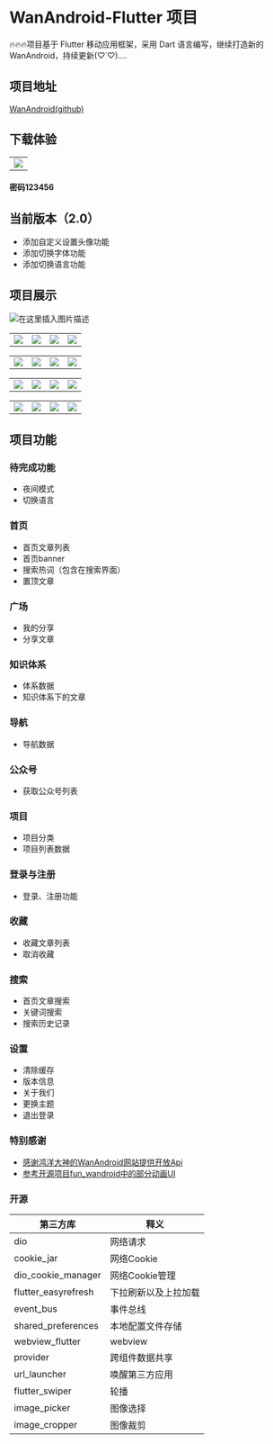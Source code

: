 
# WanAndroid-Flutter 项目
🔥🔥🔥项目基于 Flutter 移动应用框架，采用 Dart 语言编写，继续打造新的WanAndroid，持续更新(♡˙♡)....
## 项目地址
[WanAndroid(github)](https://github.com/wangjianxiandev/WanAndroidFlutter) 
## 下载体验
<table>
    <tr>
        <td ><center><img src="https://img-blog.csdnimg.cn/20200409142741830.png"></center></td>
     </tr>
</table>

#### 密码123456
## 当前版本（2.0）
- 添加自定义设置头像功能
- 添加切换字体功能
- 添加切换语言功能
## 项目展示

![在这里插入图片描述](https://img-blog.csdnimg.cn/20200409142134382.gif)
<table>
    <tr>
        <td ><center><img src="https://img-blog.csdnimg.cn/20200409142201139.jpg?x-oss-process=image/watermark,type_ZmFuZ3poZW5naGVpdGk,shadow_10,text_aHR0cHM6Ly9ibG9nLmNzZG4ubmV0L3FxXzM5NDI0MTQz,size_16,color_FFFFFF,t_70"></center></td>
        <td ><center><img src="https://img-blog.csdnimg.cn/20200409142211459.jpg?x-oss-process=image/watermark,type_ZmFuZ3poZW5naGVpdGk,shadow_10,text_aHR0cHM6Ly9ibG9nLmNzZG4ubmV0L3FxXzM5NDI0MTQz,size_16,color_FFFFFF,t_70"></center></td>
        <td ><center><img src="https://img-blog.csdnimg.cn/20200409142222888.jpg?x-oss-process=image/watermark,type_ZmFuZ3poZW5naGVpdGk,shadow_10,text_aHR0cHM6Ly9ibG9nLmNzZG4ubmV0L3FxXzM5NDI0MTQz,size_16,color_FFFFFF,t_70"></center></td>
        <td ><center><img src="https://img-blog.csdnimg.cn/20200409142232275.jpg?x-oss-process=image/watermark,type_ZmFuZ3poZW5naGVpdGk,shadow_10,text_aHR0cHM6Ly9ibG9nLmNzZG4ubmV0L3FxXzM5NDI0MTQz,size_16,color_FFFFFF,t_70"></center></td>
           </tr>
</table>
<table>
    <tr>
        <td ><center><img src="https://img-blog.csdnimg.cn/20200422180823977.jpg?x-oss-process=image/watermark,type_ZmFuZ3poZW5naGVpdGk,shadow_10,text_aHR0cHM6Ly9ibG9nLmNzZG4ubmV0L3FxXzM5NDI0MTQz,size_16,color_FFFFFF,t_70"></center></td>
        <td ><center><img src="https://img-blog.csdnimg.cn/20200409142250428.jpg?x-oss-process=image/watermark,type_ZmFuZ3poZW5naGVpdGk,shadow_10,text_aHR0cHM6Ly9ibG9nLmNzZG4ubmV0L3FxXzM5NDI0MTQz,size_16,color_FFFFFF,t_70"></center></td>
        <td ><center><img src="https://img-blog.csdnimg.cn/20200409142257792.jpg?x-oss-process=image/watermark,type_ZmFuZ3poZW5naGVpdGk,shadow_10,text_aHR0cHM6Ly9ibG9nLmNzZG4ubmV0L3FxXzM5NDI0MTQz,size_16,color_FFFFFF,t_70"></center></td>
        <td ><center><img src="https://img-blog.csdnimg.cn/2020042218081563.jpg?x-oss-process=image/watermark,type_ZmFuZ3poZW5naGVpdGk,shadow_10,text_aHR0cHM6Ly9ibG9nLmNzZG4ubmV0L3FxXzM5NDI0MTQz,size_16,color_FFFFFF,t_70"></center></td>
    </tr>
</table>
<table>
    <tr>
        <td ><center><img src="https://img-blog.csdnimg.cn/20200410212124253.jpg?x-oss-process=image/watermark,type_ZmFuZ3poZW5naGVpdGk,shadow_10,text_aHR0cHM6Ly9ibG9nLmNzZG4ubmV0L3FxXzM5NDI0MTQz,size_16,color_FFFFFF,t_70"></center></td>
        <td ><center><img src="https://img-blog.csdnimg.cn/20200410212132986.jpg?x-oss-process=image/watermark,type_ZmFuZ3poZW5naGVpdGk,shadow_10,text_aHR0cHM6Ly9ibG9nLmNzZG4ubmV0L3FxXzM5NDI0MTQz,size_16,color_FFFFFF,t_70"></center></td>
        <td ><center><img src="https://img-blog.csdnimg.cn/20200410212141787.jpg?x-oss-process=image/watermark,type_ZmFuZ3poZW5naGVpdGk,shadow_10,text_aHR0cHM6Ly9ibG9nLmNzZG4ubmV0L3FxXzM5NDI0MTQz,size_16,color_FFFFFF,t_70"></center></td>
        <td ><center><img src="https://img-blog.csdnimg.cn/20200410212151600.jpg?x-oss-process=image/watermark,type_ZmFuZ3poZW5naGVpdGk,shadow_10,text_aHR0cHM6Ly9ibG9nLmNzZG4ubmV0L3FxXzM5NDI0MTQz,size_16,color_FFFFFF,t_70"></center></td>
        </tr>
</table>
<table>
    <tr>
        <td ><center><img src="https://img-blog.csdnimg.cn/20200410212158511.jpg?x-oss-process=image/watermark,type_ZmFuZ3poZW5naGVpdGk,shadow_10,text_aHR0cHM6Ly9ibG9nLmNzZG4ubmV0L3FxXzM5NDI0MTQz,size_16,color_FFFFFF,t_70"></center></td>
        <td ><center><img src="https://img-blog.csdnimg.cn/20200413201527206.jpg?x-oss-process=image/watermark,type_ZmFuZ3poZW5naGVpdGk,shadow_10,text_aHR0cHM6Ly9ibG9nLmNzZG4ubmV0L3FxXzM5NDI0MTQz,size_16,color_FFFFFF,t_70"></center></td>
        <td ><center><img src="https://img-blog.csdnimg.cn/20200413201541390.jpg?x-oss-process=image/watermark,type_ZmFuZ3poZW5naGVpdGk,shadow_10,text_aHR0cHM6Ly9ibG9nLmNzZG4ubmV0L3FxXzM5NDI0MTQz,size_16,color_FFFFFF,t_70"></center></td>
        <td ><center><img src="https://img-blog.csdnimg.cn/20200413201552987.jpg?x-oss-process=image/watermark,type_ZmFuZ3poZW5naGVpdGk,shadow_10,text_aHR0cHM6Ly9ibG9nLmNzZG4ubmV0L3FxXzM5NDI0MTQz,size_16,color_FFFFFF,t_70"></center></td>
    </tr>
</table>
   

## 项目功能
### 待完成功能
- 夜间模式
- 切换语言
### 首页
- 首页文章列表
- 首页banner
- 搜索热词（包含在搜索界面）
- 置顶文章
### 广场
- 我的分享
- 分享文章

### 知识体系
- 体系数据
- 知识体系下的文章

### 导航
- 导航数据

### 公众号
- 获取公众号列表

### 项目
- 项目分类
- 项目列表数据

### 登录与注册
- 登录、注册功能

### 收藏
- 收藏文章列表
- 取消收藏

### 搜索
- 首页文章搜索
- 关键词搜索
- 搜索历史记录

### 设置
- 清除缓存
- 版本信息
- 关于我们
- 更换主题
- 退出登录


### 特别感谢
- [感谢鸿洋大神的WanAndroid网站提供开放Api](https://www.wanandroid.com/)
- [参考开源项目fun_wandroid中的部分动画UI ](https://github.com/phoenixsky/fun_android_flutter)

### 开源

| 第三方库 | 释义 |
| --- | --- |
| dio | 网络请求 |
| cookie_jar | 网络Cookie |
| dio_cookie_manager | 网络Cookie管理 |
| flutter_easyrefresh | 下拉刷新以及上拉加载 |
| event_bus | 事件总线 |
| shared_preferences | 本地配置文件存储 |
| webview_flutter | webview |
| provider | 跨组件数据共享 |
| url_launcher |唤醒第三方应用  |
| flutter_swiper | 轮播 |
| image_picker | 图像选择 |
| image_cropper| 图像裁剪 |
